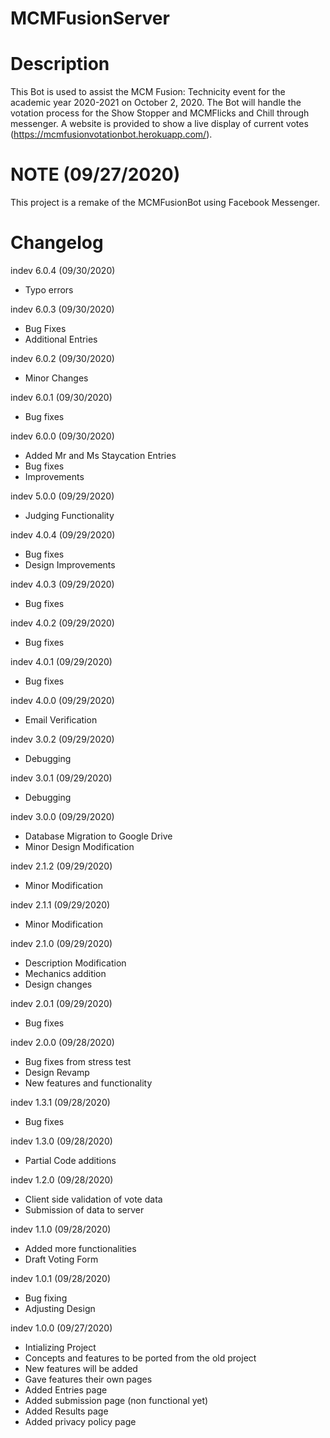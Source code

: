 # MCMFusionServer

# Description
This Bot is used to assist the MCM Fusion: Technicity event for the academic year 2020-2021 on October 2, 2020. The Bot will handle the votation process for the Show Stopper and MCMFlicks and Chill through messenger. A website is provided to show a live display of current votes (https://mcmfusionvotationbot.herokuapp.com/).

# NOTE (09/27/2020)
This project is a remake of the MCMFusionBot using Facebook Messenger.

# Changelog
indev 6.0.4 (09/30/2020)
- Typo errors

indev 6.0.3 (09/30/2020)
- Bug Fixes
- Additional Entries

indev 6.0.2 (09/30/2020)
- Minor Changes

indev 6.0.1 (09/30/2020)
- Bug fixes

indev 6.0.0 (09/30/2020)
- Added Mr and Ms Staycation Entries
- Bug fixes
- Improvements

indev 5.0.0 (09/29/2020)
- Judging Functionality

indev 4.0.4 (09/29/2020)
- Bug fixes
- Design Improvements

indev 4.0.3 (09/29/2020)
- Bug fixes

indev 4.0.2 (09/29/2020)
- Bug fixes

indev 4.0.1 (09/29/2020)
- Bug fixes

indev 4.0.0 (09/29/2020)
- Email Verification

indev 3.0.2 (09/29/2020)
- Debugging

indev 3.0.1 (09/29/2020)
- Debugging

indev 3.0.0 (09/29/2020)
- Database Migration to Google Drive
- Minor Design Modification

indev 2.1.2 (09/29/2020)
- Minor Modification

indev 2.1.1 (09/29/2020)
- Minor Modification

indev 2.1.0 (09/29/2020)
- Description Modification
- Mechanics addition
- Design changes

indev 2.0.1 (09/29/2020)
- Bug fixes

indev 2.0.0 (09/28/2020)
- Bug fixes from stress test
- Design Revamp
- New features and functionality

indev 1.3.1 (09/28/2020)
- Bug fixes

indev 1.3.0 (09/28/2020)
- Partial Code additions

indev 1.2.0 (09/28/2020)
- Client side validation of vote data
- Submission of data to server

indev 1.1.0 (09/28/2020)
- Added more functionalities
- Draft Voting Form

indev 1.0.1 (09/28/2020)
- Bug fixing
- Adjusting Design

indev 1.0.0 (09/27/2020)
- Intializing Project
- Concepts and features to be ported from the old project
- New features will be added
- Gave features their own pages
- Added Entries page
- Added submission page (non functional yet)
- Added Results page
- Added privacy policy page
